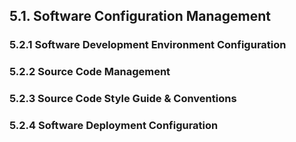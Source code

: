 ## 5.1. Software Configuration Management

### 5.2.1 Software Development Environment Configuration

### 5.2.2 Source Code Management

### 5.2.3 Source Code Style Guide & Conventions

### 5.2.4 Software Deployment Configuration